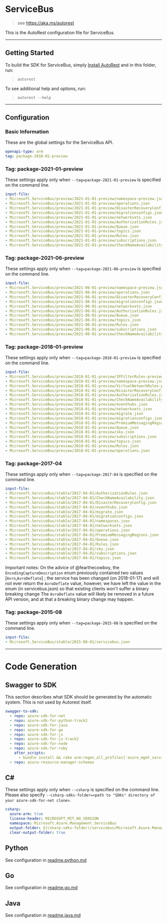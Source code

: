 # ServiceBus

> see https://aka.ms/autorest

This is the AutoRest configuration file for ServiceBus.



---
## Getting Started
To build the SDK for ServiceBus, simply [Install AutoRest](https://aka.ms/autorest/install) and in this folder, run:

> `autorest`

To see additional help and options, run:

> `autorest --help` 
---

## Configuration



### Basic Information
These are the global settings for the ServiceBus API.

``` yaml
openapi-type: arm
tag: package-2018-01-preview
```

### Tag: package-2021-01-preview

These settings apply only when `--tag=package-2021-01-preview` is specified on the command line.

``` yaml $(tag) == 'package-2021-01-preview'
input-file:
- Microsoft.ServiceBus/preview/2021-01-01-preview/namespace-preview.json
- Microsoft.ServiceBus/preview/2021-01-01-preview/operations.json
- Microsoft.ServiceBus/preview/2021-01-01-preview/DisasterRecoveryConfig.json
- Microsoft.ServiceBus/preview/2021-01-01-preview/migrationconfigs.json
- Microsoft.ServiceBus/preview/2021-01-01-preview/networksets.json
- Microsoft.ServiceBus/preview/2021-01-01-preview/AuthorizationRules.json
- Microsoft.ServiceBus/preview/2021-01-01-preview/Queue.json
- Microsoft.ServiceBus/preview/2021-01-01-preview/topics.json
- Microsoft.ServiceBus/preview/2021-01-01-preview/Rules.json
- Microsoft.ServiceBus/preview/2021-01-01-preview/subscriptions.json
- Microsoft.ServiceBus/preview/2021-01-01-preview/CheckNameAvailability.json
```

### Tag: package-2021-06-preview

These settings apply only when `--tag=package-2021-06-preview` is specified on the command line.

``` yaml $(tag) == 'package-2021-06-preview'
input-file:
- Microsoft.ServiceBus/preview/2021-06-01-preview/namespace-preview.json
- Microsoft.ServiceBus/preview/2021-06-01-preview/operations.json
- Microsoft.ServiceBus/preview/2021-06-01-preview/DisasterRecoveryConfig.json
- Microsoft.ServiceBus/preview/2021-06-01-preview/migrationconfigs.json
- Microsoft.ServiceBus/preview/2021-06-01-preview/networksets.json
- Microsoft.ServiceBus/preview/2021-06-01-preview/AuthorizationRules.json
- Microsoft.ServiceBus/preview/2021-06-01-preview/Queue.json
- Microsoft.ServiceBus/preview/2021-06-01-preview/topics.json
- Microsoft.ServiceBus/preview/2021-06-01-preview/Rules.json
- Microsoft.ServiceBus/preview/2021-06-01-preview/subscriptions.json
- Microsoft.ServiceBus/preview/2021-06-01-preview/CheckNameAvailability.json
```

### Tag: package-2018-01-preview

These settings apply only when `--tag=package-2018-01-preview` is specified on the command line.

``` yaml $(tag) == 'package-2018-01-preview'
input-file:
- Microsoft.ServiceBus/preview/2018-01-01-preview/IPFilterRules-preview.json
- Microsoft.ServiceBus/preview/2018-01-01-preview/namespace-preview.json
- Microsoft.ServiceBus/preview/2018-01-01-preview/VirtualNetworkRules-preview.json
- Microsoft.ServiceBus/preview/2018-01-01-preview/DisasterRecoveryConfig.json
- Microsoft.ServiceBus/preview/2018-01-01-preview/AuthorizationRules.json
- Microsoft.ServiceBus/preview/2018-01-01-preview/CheckNameAvailability.json
- Microsoft.ServiceBus/preview/2018-01-01-preview/eventhubs.json
- Microsoft.ServiceBus/preview/2018-01-01-preview/networksets.json
- Microsoft.ServiceBus/preview/2018-01-01-preview/migrate.json
- Microsoft.ServiceBus/preview/2018-01-01-preview/migrationconfigs.json
- Microsoft.ServiceBus/preview/2018-01-01-preview/PremiumMessagingRegions.json
- Microsoft.ServiceBus/preview/2018-01-01-preview/Queue.json
- Microsoft.ServiceBus/preview/2018-01-01-preview/sku.json
- Microsoft.ServiceBus/preview/2018-01-01-preview/subscriptions.json
- Microsoft.ServiceBus/preview/2018-01-01-preview/topics.json
- Microsoft.ServiceBus/preview/2018-01-01-preview/Rules.json
- Microsoft.ServiceBus/preview/2018-01-01-preview/operations.json
```

### Tag: package-2017-04

These settings apply only when `--tag=package-2017-04` is specified on the command line.


``` yaml $(tag) == 'package-2017-04'
input-file:
- Microsoft.ServiceBus/stable/2017-04-01/AuthorizationRules.json
- Microsoft.ServiceBus/stable/2017-04-01/CheckNameAvailability.json
- Microsoft.ServiceBus/stable/2017-04-01/DisasterRecoveryConfig.json
- Microsoft.ServiceBus/stable/2017-04-01/eventhubs.json
- Microsoft.ServiceBus/stable/2017-04-01/migrate.json
- Microsoft.ServiceBus/stable/2017-04-01/migrationconfigs.json
- Microsoft.ServiceBus/stable/2017-04-01/namespaces.json
- Microsoft.ServiceBus/stable/2017-04-01/networksets.json
- Microsoft.ServiceBus/stable/2017-04-01/operations.json
- Microsoft.ServiceBus/stable/2017-04-01/PremiumMessagingRegions.json
- Microsoft.ServiceBus/stable/2017-04-01/Queue.json
- Microsoft.ServiceBus/stable/2017-04-01/Rules.json
- Microsoft.ServiceBus/stable/2017-04-01/sku.json
- Microsoft.ServiceBus/stable/2017-04-01/subscriptions.json
- Microsoft.ServiceBus/stable/2017-04-01/topics.json
```

Important notes:
On the advice of @fearthecowboy, the  `EncodingCaptureDescription` enum previously contained two values [`Avro`,`AvroDeflate`] ; the service has been changed (on 2018-01-17) and will not ever return the `AvroDeflate` value,
 however, we have left the value in the enum (in servicebus.json) so that existing clients won't suffer a binary breaking change
The `AvroDeflate` value will likely be removed in a future API version, and at that a breaking binary change may happen.

### Tag: package-2015-08

These settings apply only when `--tag=package-2015-08` is specified on the command line.

``` yaml $(tag) == 'package-2015-08'
input-file:
- Microsoft.ServiceBus/stable/2015-08-01/servicebus.json
```

---
# Code Generation


## Swagger to SDK

This section describes what SDK should be generated by the automatic system.
This is not used by Autorest itself.

``` yaml $(swagger-to-sdk)
swagger-to-sdk:
  - repo: azure-sdk-for-net
  - repo: azure-sdk-for-python-track2
  - repo: azure-sdk-for-java
  - repo: azure-sdk-for-go
  - repo: azure-sdk-for-js
  - repo: azure-sdk-for-js-track2
  - repo: azure-sdk-for-node
  - repo: azure-sdk-for-ruby
    after_scripts:
      - bundle install && rake arm:regen_all_profiles['azure_mgmt_service_bus']
  - repo: azure-resource-manager-schemas
```


## C#

These settings apply only when `--csharp` is specified on the command line.
Please also specify `--csharp-sdks-folder=<path to "SDKs" directory of your azure-sdk-for-net clone>`.

``` yaml $(csharp)
csharp:
  azure-arm: true
  license-header: MICROSOFT_MIT_NO_VERSION
  namespace: Microsoft.Azure.Management.ServiceBus
  output-folder: $(csharp-sdks-folder)/servicebus/Microsoft.Azure.Management.ServiceBus/src/Generated
  clear-output-folder: true
```

## Python

See configuration in [readme.python.md](./readme.python.md)

## Go

See configuration in [readme.go.md](./readme.go.md)

## Java

See configuration in [readme.java.md](./readme.java.md)



